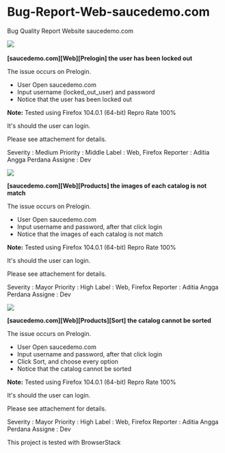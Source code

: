 # Bug-Report-Web-saucedemo.com
Bug Quality Report Website saucedemo.com

﻿![](Aspose.Words.b2b531a0-e1a8-41c7-a308-a2e3469244b7.001.png)

**[saucedemo.com][Web][Prelogin] the user has been locked out**

The issue occurs on Prelogin.

- User Open saucedemo.com
- Input username (locked\_out\_user) and password
- Notice that the user has been locked out 

**Note:**
Tested using Firefox 104.0.1 (64-bit)
Repro Rate 100%

It's should the user can login.

Please see attachement for details.

Severity : Medium
Priority : Middle
Label : Web, Firefox
Reporter : Aditia Angga Perdana
Assigne : Dev


![](Aspose.Words.b2b531a0-e1a8-41c7-a308-a2e3469244b7.002.png)

**[saucedemo.com][Web][Products] the images of each catalog is not match**

The issue occurs on Prelogin.

- User Open saucedemo.com
- Input username and password, after that click login
- Notice that the images of each catalog is not match 

**Note:**
Tested using Firefox 104.0.1 (64-bit)
Repro Rate 100%

It's should the user can login.

Please see attachement for details.

Severity : Mayor
Priority : High
Label : Web, Firefox
Reporter : Aditia Angga Perdana
Assigne : Dev


![](Aspose.Words.b2b531a0-e1a8-41c7-a308-a2e3469244b7.003.png)

**[saucedemo.com][Web][Products][Sort] the catalog cannot be sorted**

The issue occurs on Prelogin.

- User Open saucedemo.com
- Input username and password, after that click login
- Click Sort, and choose every option
- Notice that the catalog cannot be sorted 

**Note:**
Tested using Firefox 104.0.1 (64-bit)
Repro Rate 100%

It's should the user can login.

Please see attachement for details.

Severity : Mayor
Priority : High
Label : Web, Firefox
Reporter : Aditia Angga Perdana
Assigne : Dev

This project is tested with BrowserStack

